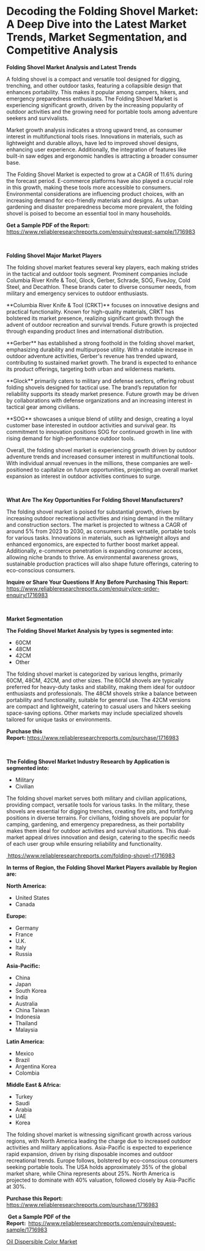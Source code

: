 <p><h1>Decoding the Folding Shovel Market: A Deep Dive into the Latest Market Trends, Market Segmentation, and Competitive Analysis</h1></p><p><strong>Folding Shovel Market Analysis and Latest Trends</strong></p>
<p><p>A folding shovel is a compact and versatile tool designed for digging, trenching, and other outdoor tasks, featuring a collapsible design that enhances portability. This makes it popular among campers, hikers, and emergency preparedness enthusiasts. The Folding Shovel Market is experiencing significant growth, driven by the increasing popularity of outdoor activities and the growing need for portable tools among adventure seekers and survivalists.</p><p>Market growth analysis indicates a strong upward trend, as consumer interest in multifunctional tools rises. Innovations in materials, such as lightweight and durable alloys, have led to improved shovel designs, enhancing user experience. Additionally, the integration of features like built-in saw edges and ergonomic handles is attracting a broader consumer base.</p><p>The Folding Shovel Market is expected to grow at a CAGR of 11.6% during the forecast period. E-commerce platforms have also played a crucial role in this growth, making these tools more accessible to consumers. Environmental considerations are influencing product choices, with an increasing demand for eco-friendly materials and designs. As urban gardening and disaster preparedness become more prevalent, the folding shovel is poised to become an essential tool in many households.</p></p>
<p><strong>Get a Sample PDF of the Report:&nbsp;</strong> <a href="https://www.reliableresearchreports.com/enquiry/request-sample/1716983?utm_campaign=3190&utm_medium=2&utm_source=Github&utm_content=ia&utm_term=25032025&utm_id=folding-shovel">https://www.reliableresearchreports.com/enquiry/request-sample/1716983</a></p>
<p>&nbsp;</p>
<p><strong>Folding Shovel Major Market Players</strong></p>
<p><p>The folding shovel market features several key players, each making strides in the tactical and outdoor tools segment. Prominent companies include Columbia River Knife & Tool, Glock, Gerber, Schrade, SOG, FiveJoy, Cold Steel, and Decathlon. These brands cater to diverse consumer needs, from military and emergency services to outdoor enthusiasts.</p><p>**Columbia River Knife & Tool (CRKT)** focuses on innovative designs and practical functionality. Known for high-quality materials, CRKT has bolstered its market presence, realizing significant growth through the advent of outdoor recreation and survival trends. Future growth is projected through expanding product lines and international distribution.</p><p>**Gerber** has established a strong foothold in the folding shovel market, emphasizing durability and multipurpose utility. With a notable increase in outdoor adventure activities, Gerber's revenue has trended upward, contributing to sustained market growth. The brand is expected to enhance its product offerings, targeting both urban and wilderness markets.</p><p>**Glock** primarily caters to military and defense sectors, offering robust folding shovels designed for tactical use. The brand’s reputation for reliability supports its steady market presence. Future growth may be driven by collaborations with defense organizations and an increasing interest in tactical gear among civilians.</p><p>**SOG** showcases a unique blend of utility and design, creating a loyal customer base interested in outdoor activities and survival gear. Its commitment to innovation positions SOG for continued growth in line with rising demand for high-performance outdoor tools.</p><p>Overall, the folding shovel market is experiencing growth driven by outdoor adventure trends and increased consumer interest in multifunctional tools. With individual annual revenues in the millions, these companies are well-positioned to capitalize on future opportunities, projecting an overall market expansion as interest in outdoor activities continues to surge.</p></p>
<p>&nbsp;</p>
<p><strong>What Are The Key Opportunities For Folding Shovel Manufacturers?</strong></p>
<p><p>The folding shovel market is poised for substantial growth, driven by increasing outdoor recreational activities and rising demand in the military and construction sectors. The market is projected to witness a CAGR of around 5% from 2023 to 2030, as consumers seek versatile, portable tools for various tasks. Innovations in materials, such as lightweight alloys and enhanced ergonomics, are expected to further boost market appeal. Additionally, e-commerce penetration is expanding consumer access, allowing niche brands to thrive. As environmental awareness grows, sustainable production practices will also shape future offerings, catering to eco-conscious consumers.</p></p>
<p><strong>Inquire or Share Your Questions If Any Before Purchasing This Report:</strong> <a href="https://www.reliableresearchreports.com/enquiry/pre-order-enquiry/1716983?utm_campaign=3190&utm_medium=2&utm_source=Github&utm_content=ia&utm_term=25032025&utm_id=folding-shovel">https://www.reliableresearchreports.com/enquiry/pre-order-enquiry/1716983</a></p>
<p>&nbsp;</p>
<p><strong>Market Segmentation</strong></p>
<p><strong>The Folding Shovel Market Analysis by types is segmented into:</strong></p>
<p><ul><li>60CM</li><li>48CM</li><li>42CM</li><li>Other</li></ul></p>
<p><p>The folding shovel market is categorized by various lengths, primarily 60CM, 48CM, 42CM, and other sizes. The 60CM shovels are typically preferred for heavy-duty tasks and stability, making them ideal for outdoor enthusiasts and professionals. The 48CM shovels strike a balance between portability and functionality, suitable for general use. The 42CM versions are compact and lightweight, catering to casual users and hikers seeking space-saving options. Other markets may include specialized shovels tailored for unique tasks or environments.</p></p>
<p><strong>Purchase this Report:&nbsp;</strong><a href="https://www.reliableresearchreports.com/purchase/1716983?utm_campaign=3190&utm_medium=2&utm_source=Github&utm_content=ia&utm_term=25032025&utm_id=folding-shovel">https://www.reliableresearchreports.com/purchase/1716983</a></p>
<p>&nbsp;</p>
<p><strong>The Folding Shovel Market Industry Research by Application is segmented into:</strong></p>
<p><ul><li>Military</li><li>Civilian</li></ul></p>
<p><p>The folding shovel market serves both military and civilian applications, providing compact, versatile tools for various tasks. In the military, these shovels are essential for digging trenches, creating fire pits, and fortifying positions in diverse terrains. For civilians, folding shovels are popular for camping, gardening, and emergency preparedness, as their portability makes them ideal for outdoor activities and survival situations. This dual-market appeal drives innovation and design, catering to the specific needs of each user group while ensuring reliability and functionality.</p></p>
<p><a href="https://www.reliableresearchreports.com/folding-shovel-r1716983?utm_campaign=3190&utm_medium=2&utm_source=Github&utm_content=ia&utm_term=25032025&utm_id=folding-shovel">&nbsp;https://www.reliableresearchreports.com/folding-shovel-r1716983</a></p>
<p><strong>In terms of Region, the Folding Shovel Market Players available by Region are:</strong></p>
<p>
    <p> <strong> North America: </strong>
        <ul>
            <li>United States</li>
            <li>Canada</li>
        </ul>
        </p> 
    <p> <strong> Europe: </strong>
        <ul>
            <li>Germany</li>
            <li>France</li>
            <li>U.K.</li>
            <li>Italy</li>
            <li>Russia</li>
        </ul>
        </p> 
    <p> <strong> Asia-Pacific: </strong>
        <ul>
            <li>China</li>
            <li>Japan</li>
            <li>South Korea</li>
            <li>India</li>
            <li>Australia</li>
            <li>China Taiwan</li>
            <li>Indonesia</li>
            <li>Thailand</li>
            <li>Malaysia</li>
        </ul>
        </p> 
    <p> <strong> Latin America: </strong>
        <ul>
            <li>Mexico</li>
            <li>Brazil</li>
            <li>Argentina Korea</li>
            <li>Colombia</li>
        </ul>
        </p> 
    <p> <strong> Middle East & Africa: </strong>
        <ul>
            <li>Turkey</li>
            <li>Saudi</li>
            <li>Arabia</li>
            <li>UAE</li>
            <li>Korea</li>
        </ul>
    </p>
    </p>
<p><p>The folding shovel market is witnessing significant growth across various regions, with North America leading the charge due to increased outdoor activities and military applications. Asia-Pacific is expected to experience rapid expansion, driven by rising disposable incomes and outdoor recreational trends. Europe follows, bolstered by eco-conscious consumers seeking portable tools. The USA holds approximately 35% of the global market share, while China represents about 25%. North America is projected to dominate with 40% valuation, followed closely by Asia-Pacific at 30%.</p></p>
<p><strong>Purchase this Report: </strong><a href="https://www.reliableresearchreports.com/purchase/1716983?utm_campaign=3190&utm_medium=2&utm_source=Github&utm_content=ia&utm_term=25032025&utm_id=folding-shovel">https://www.reliableresearchreports.com/purchase/1716983</a></p>
<p>&nbsp;<strong>Get a Sample PDF of the Report:&nbsp;&nbsp;</strong><a href="https://www.reliableresearchreports.com/enquiry/request-sample/1716983?utm_campaign=3190&utm_medium=2&utm_source=Github&utm_content=ia&utm_term=25032025&utm_id=folding-shovel">https://www.reliableresearchreports.com/enquiry/request-sample/1716983</a></p>
<p><strong></strong></p>
<p><p><a href="https://github.com/denbelnmer50/Market-Research-Report-List-1/blob/main/oil-dispersible-color-market.md?utm_campaign=3190&utm_medium=2&utm_source=Github&utm_content=ia&utm_term=25032025&utm_id=folding-shovel">Oil Dispersible Color Market</a></p></p>